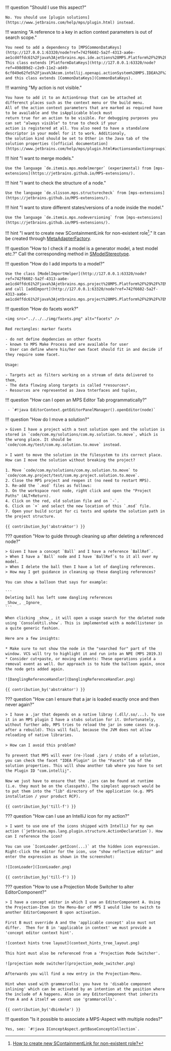 !!! question "Should I use this aspect?"

    No. You should use [plugin solutions](https://www.jetbrains.com/help/mps/plugin.html) instead.

!!! warning "A reference to a key in action context parameters is out of search scope."

    You need to add a dependency to [MPSCommonDataKeys](http://127.0.0.1:63320/node?ref=742f6602-5a2f-4313-aa6e-ae1cd4ffdc61%2Fjava%3Ajetbrains.mps.ide.actions%28MPS.Platform%2F%29%2F%7EMPSCommonDataKeys).
    This class extends [PlatformDataKeys](http://127.0.0.1:63320/node?ref=498d89d2-c2e9-11e2-ad49-6cf049e62fe5%2Fjava%3Acom.intellij.openapi.actionSystem%28MPS.IDEA%2F%29%2F%7EPlatformDataKeys)
    and this class extends [CommonDataKeys](CommonDataKeys).

!!! warning "My action is not visible."

    You have to add it to an ActionGroup that can be attached at differenct places such as the context menu or the build menu. 
    All of the action context parameters that are marked as required have to be available and the isApplicable block must
    return true for an action to be visible. For debugging purposes you can set "always visible" to true to check if your
    action is registered at all. You also need to have a standalone descriptor in your model for it to work. Additionaly,
    the solution kind should be set to Other in the Java tab of the solution properties ([official documentation](https://www.jetbrains.com/help/mps/plugin.html#actionsandactiongroups)).

!!! hint "I want to merge models."

    Use the language `de.itemis.mps.modelmerger` (experimental) from [mps-extensions](https://jetbrains.github.io/MPS-extensions/).

!!! hint "I want to check the structure of a node."

    Use the language `de.slisson.mps.structurecheck` from [mps-extensions](https://jetbrains.github.io/MPS-extensions/).

!!! hint "I want to store different states/versions of a node inside the model."

    Use the language `de.itemis.mps.nodeversioning` from [mps-extensions](https://jetbrains.github.io/MPS-extensions/).


!!! hint "I want to create new SContainmentLink for non-existent role[^1]."
    It can be created through [MetaAdapterFactory](http://127.0.0.1:63320/node?ref=6ed54515-acc8-4d1e-a16c-9fd6cfe951ea%2Fjava%3Ajetbrains.mps.smodel.adapter.structure%28MPS.Core%2F%29%2F%7EMetaAdapterFactory).

!!! question "How to I check if a model is a generator model, a test model etc.?"
    Call the corresponding method in [SModelStereotype](http://127.0.0.1:63320/node?ref=6ed54515-acc8-4d1e-a16c-9fd6cfe951ea%2Fjava%3Ajetbrains.mps.smodel%28MPS.Core%2F%29%2F%7ESModelStereotype).

!!! question "How do I add imports to a model?"

    Use the class [ModelImportHelper](http://127.0.0.1:63320/node?ref=742f6602-5a2f-4313-aa6e-ae1cd4ffdc61%2Fjava%3Ajetbrains.mps.project%28MPS.Platform%2F%29%2F%7EModelImportHelper) and call [addImport](http://127.0.0.1:63320/node?ref=742f6602-5a2f-4313-aa6e-ae1cd4ffdc61%2Fjava%3Ajetbrains.mps.project%28MPS.Platform%2F%29%2F%7EModelImportHelper.addImport%2528org.jetbrains.mps.openapi.model.SModel%2529).

!!! question "How do facets work?"

    <img src="../../../img/facets.png" alt="facets" />

    Red rectangles: marker facets
    
    - do not define depdencies on other facets
    - known to MPS Make Process and are available for user
    - User can define where his/her own facet should fit in and decide if they require some facet.

    Usage:

    - Targets act as filters working on a stream of data delivered to them,
    - The data flowing along targets is called *resources*.
    - Resources are represented as Java tnterfaces and tuples,

!!! question "How can I open an MPS Editor Tab programmatically?"

     - `#!java EditorContext.getEditorPanelManager().openEditor(node)`

!!! question "How do I move a solution?"

    > Given I have a project with a test solution open and the solution is stored in `code/com.my/solutions/com.my.solution.to.move`, which is the wrong place. It should be `code/com.my/test/com.my.solution.to.move` instead.

    > I want to move the solution in the filesystem to its correct place. How can I move the solution without breaking the project?

    1. Move `code/com.my/solutions/com.my.solution.to.move` to `code/com.my.project/test/com.my.project.solution.to.move`.
    2. Close the MPS project and reopen it (no need to restart MPS).
    3. Re-add the `.msd` files as follows:
    3. On the workspace root node, right click and open the "Project Paths" (ALT+Return).
    4. Click on the red, old solution file and on `-`.
    6. Click on `+` and select the new location of this `.msd` file.
    7. Open your build script for ci tests and update the solution path in the project structure.

    {{ contribution_by('abstraktor') }}


??? question "How to guide through cleaning up after deleting a referenced node?"

    > Given I have a concept `Ball` and I have a reference `BallRef`.
    > When I have a `Ball` node and I have `BallRef`s to it all over my model.
    > When I delete the ball then I have a lot of dangling references.
    > How may I get guidance in cleaning up these dangling references?

    You can show a balloon that says for example:

    ```
    Deleting ball has left some dangling references
    _Show_, _Ignore_
    ```

    When clicking _show_, it will open a usage search for the deleted node using `ConsoleUtil.show`. This is implemented with a modellistener in a quite generic fashion.

    Here are a few insights:

    * Make sure to not show the node in the "searched for" part of the window. VCS will try to highlight it and run into an NPE (MPS 2019.3)
    * Consider cut+paste, or moving elements: These operations yield a removal event as well. Our approach is to hide the balloon again, once the node gets added again.

    ![DanglingReferenceHandler](DanglingReferenceHandler.png)

    {{ contribution_by('abstraktor') }}

??? question "How can I ensure that a jar is loaded exactly once and then never again?"

    > I have a .jar that depends on a native libray (.dll/.so/...). To use it in an MPS plugin I have a stubs solution for it. Unfortunately, without further ado, MPS tries to reload the jar in some cases (e.g. after a rebuild). This will fail, because the JVM does not allow reloading of native libraries.
    
    > How can I avoid this problem?

    To prevent that MPS will ever (re-)load .jars / stubs of a solution, you can check the facet "IDEA Plugin" in the "Facets" tab of the solution properties. This will show another tab where you have to set the Plugin ID "com.intellij".

    Now we just have to ensure that the .jars can be found at runtime (i.e. they must be on the classpath). The simplest approach would be to put them into the "lib" directory of the application (e.g. MPS installation / your product RCP).

    {{ contribution_by('till-f') }}

??? question "How can I use an IntelliJ icon for my action?"

    > I want to use one of the icons shipped with IntelliJ for my own action (`jetbrains.mps.lang.plugin.structure.ActionDeclaration`). How can I reference the icon?

    You can use `IconLoader.getIcon(...)` at the hidden icon expression. Right-click the editor for the icon, use "show reflective editor" and enter the expression as shown in the screenshot:

    ![IconLoader](IconLoader.png)

    {{ contribution_by('till-f') }}

??? question "How to use a Projection Mode Switcher to alter EditorComponent?"

    > I have a concept editor in which I use an EditorComponent A. Using the Projection-Item in the Menu-Bar of MPS I would like to switch to another EditorComponent B upon activation.

    First B must override A and the 'applicable concept' also must not differ.  Then for B in 'applicable in context' we must provide a 'concept editor context hint'.

    ![context hints tree layout](context_hints_tree_layout.png)

    This hint must also be referenced from a 'Projection Mode Switcher'.

    ![projection mode switcher](projection_mode_switcher.png)
    
    Afterwards you will find a new entry in the Projection-Menu.
    
    Hint when used with grammarcells: you have to 'disable component inlining' which can be activated by an intention at the position where the include of A happens. Also in any EditorComponent that inherits from A and A itself we cannot use 'grammarcells'.

    {{ contribution_by('dbinkele') }}

!!! question "Is it possible to associate a MPS-Aspect with multiple nodes?"

    Yes, see: `#!java IConceptAspect.getBaseConceptCollection`.

[^1]:[How to create new SContainmentLink for non-existent role?](https://mps-support.jetbrains.com/hc/en-us/community/posts/360009473300-How-to-create-new-SContainmentLink-for-non-existent-role-)